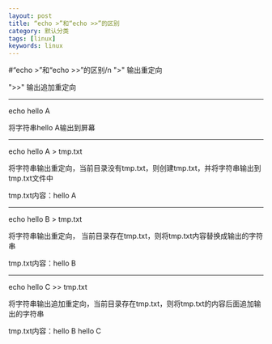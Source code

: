 ```yaml
---
layout: post
title: “echo >”和“echo >>”的区别
category: 默认分类
tags: [linux]
keywords: linux
---
```


#“echo >”和“echo >>”的区别/n  ">" 输出重定向

 ">>" 输出追加重定向

---------------------------------------------------------------------------------------------------------------------

echo hello A

将字符串hello A输出到屏幕

---------------------------------------------------------------------------------------------------------------------

echo hello A > tmp.txt

将字符串输出重定向，当前目录没有tmp.txt，则创建tmp.txt，并将字符串输出到tmp.txt文件中

tmp.txt内容：hello A

---------------------------------------------------------------------------------------------------------------------

echo hello B > tmp.txt

将字符串输出重定向， 当前目录存在tmp.txt，则将tmp.txt内容替换成输出的字符串

tmp.txt内容：hello B

---------------------------------------------------------------------------------------------------------------------

echo hello C >> tmp.txt

将字符串输出追加重定向，当前目录存在tmp.txt，则将tmp.txt的内容后面追加输出的字符串

tmp.txt内容：hello B hello C